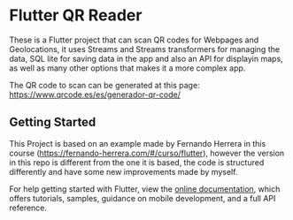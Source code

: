 # Flutter QR Reader

These is a Flutter project that can scan QR codes for Webpages and Geolocations, it uses Streams and Streams transformers for managing the data, SQL lite for saving data in the app and also an API for displayin maps, as well as many other options that makes it a more complex app.

The QR code to scan can be generated at this page: https://www.qrcode.es/es/generador-qr-code/

## Getting Started

This Project is based on an example made by Fernando Herrera in this course (https://fernando-herrera.com/#/curso/flutter), however the version in this repo is different from the one it is based, the code is structured differently and have some new improvements made by myself.

For help getting started with Flutter, view the
[online documentation](https://flutter.dev/docs), which offers tutorials,
samples, guidance on mobile development, and a full API reference.
